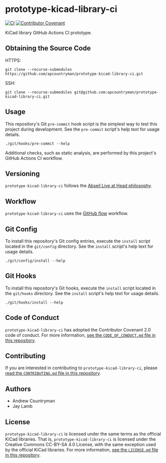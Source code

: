 # prototype-kicad-library-ci
[![CI](https://github.com/apcountryman/prototype-kicad-library-ci/actions/workflows/ci.yml/badge.svg)](https://github.com/apcountryman/prototype-kicad-library-ci/actions/workflows/ci.yml)
[![Contributor Covenant](https://img.shields.io/badge/Contributor%20Covenant-2.0-4baaaa.svg)](CODE_OF_CONDUCT.md)

KiCad library GitHub Actions CI prototype.

## Obtaining the Source Code
HTTPS:
```shell
git clone --recurse-submodules https://github.com/apcountryman/prototype-kicad-library-ci.git
```
SSH:
```shell
git clone --recurse-submodules git@github.com:apcountryman/prototype-kicad-library-ci.git
```

## Usage
This repository's Git `pre-commit` hook script is the simplest way to test this project
during development.
See the `pre-commit` script's help text for usage details.
```shell
./git/hooks/pre-commit --help
```

Additional checks, such as static analysis, are performed by this project's GitHub Actions
CI workflow.

## Versioning
`prototype-kicad-library-ci` follows the [Abseil Live at Head
philosophy](https://abseil.io/about/philosophy).

## Workflow
`prototype-kicad-library-ci` uses the [GitHub
flow](https://guides.github.com/introduction/flow/) workflow.

## Git Config
To install this repository's Git config entries, execute the `install` script located in
the `git/config` directory.
See the `install` script's help text for usage details.
```shell
./git/config/install --help
```

## Git Hooks
To install this repository's Git hooks, execute the `install` script located in the
`git/hooks` directory.
See the `install` script's help text for usage details.
```shell
./git/hooks/install --help
```

## Code of Conduct
`prototype-kicad-library-ci` has adopted the Contributor Covenant 2.0 code of conduct.
For more information, [see the `CODE_OF_CONDUCT.md` file in this
repository](CODE_OF_CONDUCT.md).

## Contributing
If you are interested in contributing to `prototype-kicad-library-ci`, please [read the
`CONTRIBUTING.md` file in this repository](CONTRIBUTING.md).

## Authors
- Andrew Countryman
- Jay Lamb

## License
`prototype-kicad-library-ci` is licensed under the same terms as the official KiCad
libraries.
That is, `prototype-kicad-library-ci` is licensed under the Creative Commons CC-BY-SA 4.0
License, with the same exception used by the official KiCad libraries.
For more information, [see the `LICENSE.md` file in this repository](LICENSE.md).
